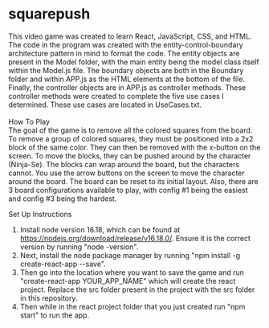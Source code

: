 # squarepush
This video game was created to learn React, JavaScript, CSS, and HTML. The code in the program was created with the entity-control-boundary architecture pattern in mind to format the code. The entity objects are present in the Model folder, with the main entity being the model class itself within the Model.js file. The boundary objects are both in the Boundary folder and within APP.js as the HTML elements at the bottom of the file. Finally, the controller objects are in APP.js as controller methods. These controller methods were created to complete the five use cases I determined. These use cases are located in UseCases.txt.  
<br> 
How To Play <br> 
The goal of the game is to remove all the colored squares from the board. To remove a group of colored squares, they must be positioned into a 2x2 block of the same color. They can then be removed with the x-button on the screen. To move the blocks, they can be pushed around by the character (Ninja-Se). The blocks can wrap around the board, but the characters cannot. You use the arrow buttons on the screen to move the character around the board. The board can be reset to its initial layout. Also, there are 3 board configurations available to play, with config #1 being the easiest and config #3 being the hardest.

Set Up Instructions <br> 
1) Install node version 16.18, which can be found at https://nodejs.org/download/release/v16.18.0/. Ensure it is the correct version by running "node -version". 
2) Next, install the node package manager by running "npm install -g create-react-app --save". <br> 
3) Then go into the location where you want to save the game and run "create-react-app YOUR_APP_NAME" which will create the react project. Replace the src folder present in the project with the src folder in this repository. <br> 
4) Then while in the react project folder that you just created run "npm start" to run the app. <br> 
